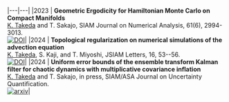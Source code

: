 
|---|---|
|2023 | **Geometric Ergodicity for Hamiltonian Monte Carlo on Compact Manifolds** <br> <u>K. Takeda</u> and T. Sakajo, SIAM Journal on Numerical Analysis, 61(6), 2994-3013. <br> [![DOI](https://img.shields.io/badge/DOI-10.1137/22M1543550-lightblue?labelColor=lightgrey)](https://doi.org/10.1137/22M1543550)|
|2024 | **Topological regularization on numerical simulations of the advection equation** <br> <u>K. Takeda</u>, S. Kaji, and T. Miyoshi, JSIAM Letters, 16, 53--56. <br> [![DOI](https://img.shields.io/badge/DOI-10.14495/jsiaml.16.53-lightblue?labelColor=lightgrey)](https://doi.org/10.14495/jsiaml.16.53)|
|2024 | **Uniform error bounds of the ensemble transform Kalman filter for chaotic dynamics with multiplicative covariance inflation** <br> <u>K. Takeda</u> and T. Sakajo, in press, SIAM/ASA Journal on Uncertainty Quantification. <br> [![arxiv](https://img.shields.io/badge/arxiv-2402.03756-pink?labelColor=lightgrey)](https://arxiv.org/abs/2402.03756)|

<!-- arxiv preprint <a href="https://arxiv.org/abs/2402.03756">arxiv:2402.03756</a>. -->